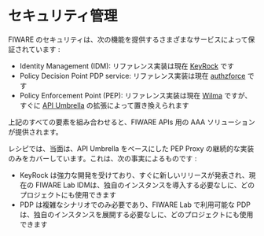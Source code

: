 # セキュリティ管理

FIWARE のセキュリティは、次の機能を提供するさまざまなサービスによって保証されています :

* Identity Management (IDM): リファレンス実装は現在 [KeyRock](http://fiware-idm.readthedocs.io/en/latest/index.html) です
* Policy Decision Point PDP service: リファレンス実装は現在 [authzforce](http://authzforce-ce-fiware.readthedocs.io/en/latest/) です
* Policy Enforcement Point (PEP): リファレンス実装は現在 [Wilma](http://fiware-pep-proxy.readthedocs.io/en/latest/) ですが、すぐに [API Umbrella](https://apiumbrella.io) の拡張によって置き換えられます

上記のすべての要素を組み合わせると、FIWARE APIs 用の AAA ソリューションが提供されます。

レシピでは、当面は、API Umbrella をベースにした PEP Proxy の継続的な実装のみをカバーしています。これは、次の事実によるものです :

* KeyRock は強力な開発を受けており、すぐに新しいリリースが発表され、現在の FIWARE Lab IDMは、独自のインスタンスを導入する必要なしに、どのプロジェクトにも使用できます
* PDP は複雑なシナリオでのみ必要であり、FIWARE Lab で利用可能な PDP は、独自のインスタンスを展開する必要なしに、どのプロジェクトにも使用できます
